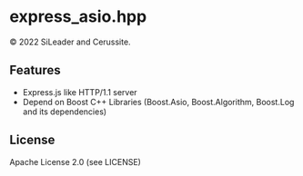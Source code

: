 # express_asio.hpp

&copy; 2022 SiLeader and Cerussite.

## Features
+ Express.js like HTTP/1.1 server
+ Depend on Boost C++ Libraries (Boost.Asio, Boost.Algorithm, Boost.Log and its dependencies)

## License
Apache License 2.0 (see LICENSE)
